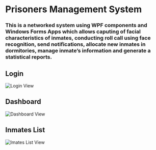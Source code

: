 # Prisoners Management System
### This is a networked system using WPF components and Windows Forms Apps which allows caputing of facial characteristics of inmates, conducting roll call using face recognition, send notifications, allocate new inmates in dormitories, manage inmate’s information and generate a statistical reports. 

## Login
![Login View](https://github.com/HD-MWALE/Prisoners-Management-System/assets/91477535/516db43e-d585-4071-9677-5a3a65701ec9)

## Dashboard
![Dashboard View](https://github.com/HD-MWALE/Prisoners-Management-System/assets/91477535/28142520-eefa-41cd-84f9-26f0ef0b2434)

## Inmates List
![Imates List View](https://github.com/HD-MWALE/Prisoners-Management-System/assets/91477535/5e3b1c9f-b1a8-4061-9e2a-8baf371aef07)
